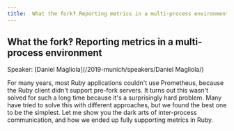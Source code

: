 ```yaml
---
title:  What the fork‽ Reporting metrics in a multi-process environment
---
```


## What the fork‽ Reporting metrics in a multi-process environment

Speaker: [Daniel Magliola](/2019-munich/speakers/Daniel Magliola/)


For many years, most Ruby applications couldn't use Prometheus, because the Ruby client didn't support pre-fork servers. It turns out this wasn't solved for such a long time because it's a surprisingly hard problem. Many have tried to solve this with different approaches, but we found the best one to be the simplest. Let me show you the dark arts of inter-process communication, and how we ended up fully supporting metrics in Ruby.